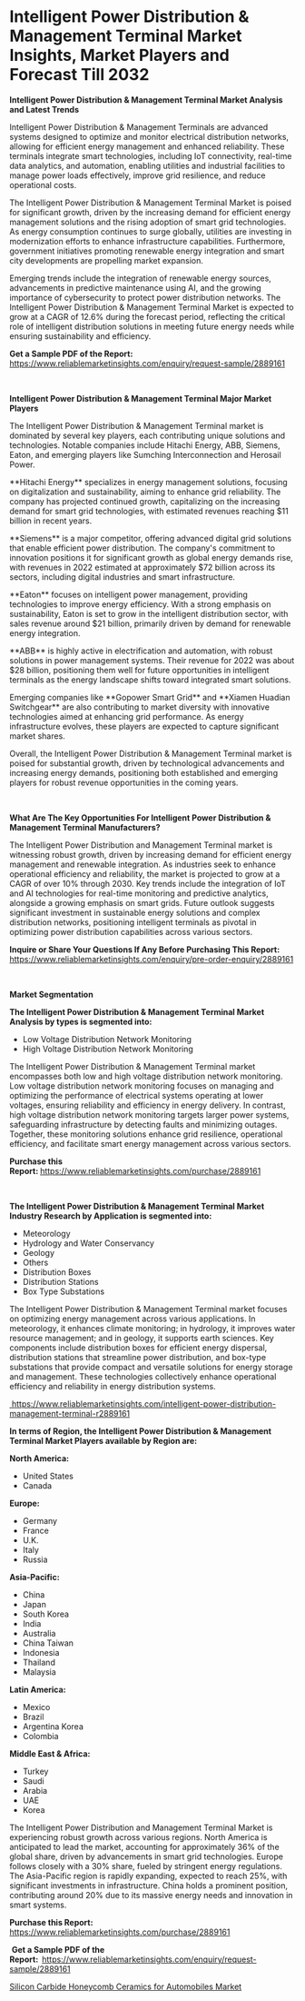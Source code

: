 <p><h1>Intelligent Power Distribution & Management Terminal Market Insights, Market Players and Forecast Till 2032</h1></p><p><strong>Intelligent Power Distribution & Management Terminal Market Analysis and Latest Trends</strong></p>
<p><p>Intelligent Power Distribution & Management Terminals are advanced systems designed to optimize and monitor electrical distribution networks, allowing for efficient energy management and enhanced reliability. These terminals integrate smart technologies, including IoT connectivity, real-time data analytics, and automation, enabling utilities and industrial facilities to manage power loads effectively, improve grid resilience, and reduce operational costs.</p><p>The Intelligent Power Distribution & Management Terminal Market is poised for significant growth, driven by the increasing demand for efficient energy management solutions and the rising adoption of smart grid technologies. As energy consumption continues to surge globally, utilities are investing in modernization efforts to enhance infrastructure capabilities. Furthermore, government initiatives promoting renewable energy integration and smart city developments are propelling market expansion.</p><p>Emerging trends include the integration of renewable energy sources, advancements in predictive maintenance using AI, and the growing importance of cybersecurity to protect power distribution networks. The Intelligent Power Distribution & Management Terminal Market is expected to grow at a CAGR of 12.6% during the forecast period, reflecting the critical role of intelligent distribution solutions in meeting future energy needs while ensuring sustainability and efficiency.</p></p>
<p><strong>Get a Sample PDF of the Report:&nbsp;</strong> <a href="https://www.reliablemarketinsights.com/enquiry/request-sample/2889161?utm_campaign=2933&utm_medium=2&utm_source=Github&utm_content=ia&utm_term=14032025&utm_id=intelligent-power-distribution-management-terminal">https://www.reliablemarketinsights.com/enquiry/request-sample/2889161</a></p>
<p>&nbsp;</p>
<p><strong>Intelligent Power Distribution & Management Terminal Major Market Players</strong></p>
<p><p>The Intelligent Power Distribution & Management Terminal market is dominated by several key players, each contributing unique solutions and technologies. Notable companies include Hitachi Energy, ABB, Siemens, Eaton, and emerging players like Sumching Interconnection and Herosail Power.</p><p>**Hitachi Energy** specializes in energy management solutions, focusing on digitalization and sustainability, aiming to enhance grid reliability. The company has projected continued growth, capitalizing on the increasing demand for smart grid technologies, with estimated revenues reaching $11 billion in recent years.</p><p>**Siemens** is a major competitor, offering advanced digital grid solutions that enable efficient power distribution. The company's commitment to innovation positions it for significant growth as global energy demands rise, with revenues in 2022 estimated at approximately $72 billion across its sectors, including digital industries and smart infrastructure.</p><p>**Eaton** focuses on intelligent power management, providing technologies to improve energy efficiency. With a strong emphasis on sustainability, Eaton is set to grow in the intelligent distribution sector, with sales revenue around $21 billion, primarily driven by demand for renewable energy integration.</p><p>**ABB** is highly active in electrification and automation, with robust solutions in power management systems. Their revenue for 2022 was about $28 billion, positioning them well for future opportunities in intelligent terminals as the energy landscape shifts toward integrated smart solutions.</p><p>Emerging companies like **Gopower Smart Grid** and **Xiamen Huadian Switchgear** are also contributing to market diversity with innovative technologies aimed at enhancing grid performance. As energy infrastructure evolves, these players are expected to capture significant market shares.</p><p>Overall, the Intelligent Power Distribution & Management Terminal market is poised for substantial growth, driven by technological advancements and increasing energy demands, positioning both established and emerging players for robust revenue opportunities in the coming years.</p></p>
<p>&nbsp;</p>
<p><strong>What Are The Key Opportunities For Intelligent Power Distribution & Management Terminal Manufacturers?</strong></p>
<p><p>The Intelligent Power Distribution and Management Terminal market is witnessing robust growth, driven by increasing demand for efficient energy management and renewable integration. As industries seek to enhance operational efficiency and reliability, the market is projected to grow at a CAGR of over 10% through 2030. Key trends include the integration of IoT and AI technologies for real-time monitoring and predictive analytics, alongside a growing emphasis on smart grids. Future outlook suggests significant investment in sustainable energy solutions and complex distribution networks, positioning intelligent terminals as pivotal in optimizing power distribution capabilities across various sectors.</p></p>
<p><strong>Inquire or Share Your Questions If Any Before Purchasing This Report:</strong> <a href="https://www.reliablemarketinsights.com/enquiry/pre-order-enquiry/2889161?utm_campaign=2933&utm_medium=2&utm_source=Github&utm_content=ia&utm_term=14032025&utm_id=intelligent-power-distribution-management-terminal">https://www.reliablemarketinsights.com/enquiry/pre-order-enquiry/2889161</a></p>
<p>&nbsp;</p>
<p><strong>Market Segmentation</strong></p>
<p><strong>The Intelligent Power Distribution & Management Terminal Market Analysis by types is segmented into:</strong></p>
<p><ul><li>Low Voltage Distribution Network Monitoring</li><li>High Voltage Distribution Network Monitoring</li></ul></p>
<p><p>The Intelligent Power Distribution & Management Terminal market encompasses both low and high voltage distribution network monitoring. Low voltage distribution network monitoring focuses on managing and optimizing the performance of electrical systems operating at lower voltages, ensuring reliability and efficiency in energy delivery. In contrast, high voltage distribution network monitoring targets larger power systems, safeguarding infrastructure by detecting faults and minimizing outages. Together, these monitoring solutions enhance grid resilience, operational efficiency, and facilitate smart energy management across various sectors.</p></p>
<p><strong>Purchase this Report:&nbsp;</strong><a href="https://www.reliablemarketinsights.com/purchase/2889161?utm_campaign=2933&utm_medium=2&utm_source=Github&utm_content=ia&utm_term=14032025&utm_id=intelligent-power-distribution-management-terminal">https://www.reliablemarketinsights.com/purchase/2889161</a></p>
<p>&nbsp;</p>
<p><strong>The Intelligent Power Distribution & Management Terminal Market Industry Research by Application is segmented into:</strong></p>
<p><ul><li>Meteorology</li><li>Hydrology and Water Conservancy</li><li>Geology</li><li>Others</li><li>Distribution Boxes</li><li>Distribution Stations</li><li>Box Type Substations</li></ul></p>
<p><p>The Intelligent Power Distribution & Management Terminal market focuses on optimizing energy management across various applications. In meteorology, it enhances climate monitoring; in hydrology, it improves water resource management; and in geology, it supports earth sciences. Key components include distribution boxes for efficient energy dispersal, distribution stations that streamline power distribution, and box-type substations that provide compact and versatile solutions for energy storage and management. These technologies collectively enhance operational efficiency and reliability in energy distribution systems.</p></p>
<p><a href="https://www.reliablemarketinsights.com/intelligent-power-distribution-management-terminal-r2889161?utm_campaign=2933&utm_medium=2&utm_source=Github&utm_content=ia&utm_term=14032025&utm_id=intelligent-power-distribution-management-terminal">&nbsp;https://www.reliablemarketinsights.com/intelligent-power-distribution-management-terminal-r2889161</a></p>
<p><strong>In terms of Region, the Intelligent Power Distribution & Management Terminal Market Players available by Region are:</strong></p>
<p>
    <p> <strong> North America: </strong>
        <ul>
            <li>United States</li>
            <li>Canada</li>
        </ul>
        </p> 
    <p> <strong> Europe: </strong>
        <ul>
            <li>Germany</li>
            <li>France</li>
            <li>U.K.</li>
            <li>Italy</li>
            <li>Russia</li>
        </ul>
        </p> 
    <p> <strong> Asia-Pacific: </strong>
        <ul>
            <li>China</li>
            <li>Japan</li>
            <li>South Korea</li>
            <li>India</li>
            <li>Australia</li>
            <li>China Taiwan</li>
            <li>Indonesia</li>
            <li>Thailand</li>
            <li>Malaysia</li>
        </ul>
        </p> 
    <p> <strong> Latin America: </strong>
        <ul>
            <li>Mexico</li>
            <li>Brazil</li>
            <li>Argentina Korea</li>
            <li>Colombia</li>
        </ul>
        </p> 
    <p> <strong> Middle East & Africa: </strong>
        <ul>
            <li>Turkey</li>
            <li>Saudi</li>
            <li>Arabia</li>
            <li>UAE</li>
            <li>Korea</li>
        </ul>
    </p>
    </p>
<p><p>The Intelligent Power Distribution and Management Terminal Market is experiencing robust growth across various regions. North America is anticipated to lead the market, accounting for approximately 36% of the global share, driven by advancements in smart grid technologies. Europe follows closely with a 30% share, fueled by stringent energy regulations. The Asia-Pacific region is rapidly expanding, expected to reach 25%, with significant investments in infrastructure. China holds a prominent position, contributing around 20% due to its massive energy needs and innovation in smart systems.</p></p>
<p><strong>Purchase this Report: </strong><a href="https://www.reliablemarketinsights.com/purchase/2889161?utm_campaign=2933&utm_medium=2&utm_source=Github&utm_content=ia&utm_term=14032025&utm_id=intelligent-power-distribution-management-terminal">https://www.reliablemarketinsights.com/purchase/2889161</a></p>
<p>&nbsp;<strong>Get a Sample PDF of the Report:&nbsp;&nbsp;</strong><a href="https://www.reliablemarketinsights.com/enquiry/request-sample/2889161?utm_campaign=2933&utm_medium=2&utm_source=Github&utm_content=ia&utm_term=14032025&utm_id=intelligent-power-distribution-management-terminal">https://www.reliablemarketinsights.com/enquiry/request-sample/2889161</a></p>
<p><strong></strong></p>
<p><p><a href="https://github.com/ziogaskangui96/Market-Research-Report-List-1/blob/main/silicon-carbide-honeycomb-ceramics-for-automobiles-market.md?utm_campaign=2933&utm_medium=2&utm_source=Github&utm_content=ia&utm_term=14032025&utm_id=intelligent-power-distribution-management-terminal">Silicon Carbide Honeycomb Ceramics for Automobiles Market</a></p></p>